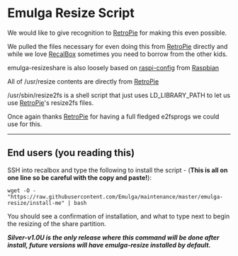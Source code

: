 # Emulga Resize Script
We would like to give recognition to [RetroPie](https://retropie.org.uk/) for making this even possible.

We pulled the files necessary for even doing this from [RetroPie](https://retropie.org.uk/) directly and while we love [RecalBox](https://www.recalbox.com/) sometimes you need to borrow from the other kids.

emulga-resizeshare is also loosely based on [raspi-config](https://github.com/asb/raspi-config/blob/master/raspi-config) from [Raspbian](https://www.raspberrypi.org/documentation/raspbian/)

All of /usr/resize contents are directly from [RetroPie](https://retropie.org.uk/)

/usr/sbin/resize2fs is a shell script that just uses LD_LIBRARY_PATH to let us use [RetroPie](https://retropie.org.uk/)'s resize2fs files.

Once again thanks [RetroPie](https://retropie.org.uk/) for having a full fledged e2fsprogs we could use for this.

--------------------------------------------------------------------------------------------------------------------------------

## End users (you reading this)

SSH into recalbox and type the following to install the script - (**This is all on one line so be careful with the copy and paste!**):

`wget -O - "https://raw.githubusercontent.com/Emulga/maintenance/master/emulga-resize/install-me" | bash`

You should see a confirmation of installation, and what to type next to begin the resizing of the share partition.

_**Silver-v1.0U is the only release where this command will be done after install, future versions will have emulga-resize installed by default.**_
